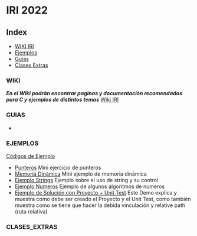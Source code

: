 # IRI 2022

## Index
- [WIKI IRI](#WIKI)
- [Ejemplos](#EJEMPLOS)
- [Guías](#GUIAS)
- [Clases Extras](#CLASES_EXTRAS)

### WIKI
***En el Wiki podrán encontrar paginas y documentación recomendados para C y ejemplos de distintos temas***
[Wiki IRI](https://gitlab.com/FICEN_Students/ayudantia-iri-2021/-/wikis/IRI-Wiki)

### GUIAS
- 

### EJEMPLOS
[Códigos de Ejemplo](./EJEMPLOS)
 - [Punteros](./EJEMPLOS/punteros.cpp) Mini ejercicio de punteros
 - [Memoria Dinámica](./EJEMPLOS/memoria_dinamica.cpp) Mini ejemplo de memoria dinámica
 - [Ejemplo Strings](./EJEMPLOS/ejemplo_strings.c) Ejemplo sobre el uso de string y su control
 - [Ejemplo Numeros](./EJEMPLOS/ejemplo_numeros.c) Ejemplo de algunos algoritmos de numeros
 - [Ejemplo de Solución con Proyecto + Unit Test](./EJEMPLO_PROYECTO_+_UNIT_TEST)
Este Demo explica y muestra como debe ser creado el Proyecto y el Unit Test, como también muestra como se tiene que hacer la debida vinculación y relative path (ruta relativa)

### CLASES_EXTRAS
